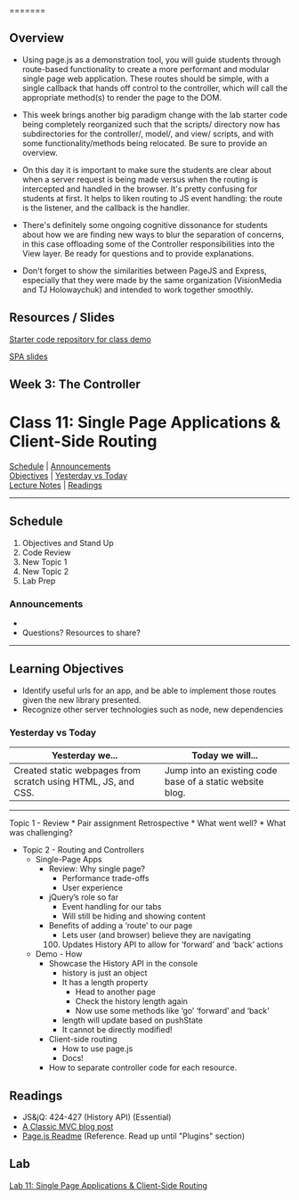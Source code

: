=======
## Overview
<!-- Provide a general overview of the daily concepts and processes that will be covered in lectures and labs -->

- Using page.js as a demonstration tool, you will guide students through route-based functionality to create a more performant and modular single page web application.  These routes should be simple, with a single callback that hands off control to the controller, which will call the appropriate method(s) to render the page to the DOM.

- This week brings another big paradigm change with the lab starter code being completely reorganized such that the scripts/ directory now has subdirectories for the controller/, model/, and view/ scripts, and with some functionality/methods being relocated. Be sure to provide an overview.

- On this day it is important to make sure the students are clear about when a server request is being made versus when the routing is intercepted and handled in the browser. It's pretty confusing for students at first. It helps to liken routing to JS event handling: the route is the listener, and the callback is the handler.

- There's definitely some ongoing cognitive dissonance for students about how we are finding new ways to blur the separation of concerns, in this case offloading some of the Controller responsibilities into the View layer. Be ready for questions and to provide explanations.

- Don't forget to show the similarities between PageJS and Express, especially that they were made by the same organization (VisionMedia and TJ Holowaychuk) and intended to work together smoothly.

## Resources / Slides
<!-- Provide any links to external slides or other resources that will support the delivery of content. These can also be student-facing docs! -->

[Starter code repository for class demo](https://github.com/codefellows/301-11-page-js-demo)

[SPA slides](https://www.icloud.com/keynote/000pe4si8HifQY3qxBLLIrysw#Code_301_-_Class_11)

## **Week 3: The Controller**
# Class 11: Single Page Applications & Client-Side Routing

[Schedule](#schedule) | [Announcements](#announcements) </br>
[Objectives](#learning-objectives) | [Yesterday vs Today](#yesterday-vs-today) </br>
[Lecture Notes](#notes) | [Readings](#readings)

<hr></hr>

## Schedule
1. Objectives and Stand Up
1. Code Review
1. New Topic 1
1. New Topic 2
1. Lab Prep

### Announcements
* 
* Questions? Resources to share?

<hr></hr>

## Learning Objectives
* Identify useful urls for an app, and be able to implement those routes given the new library presented.
* Recognize other server technologies such as node, new dependencies

### Yesterday vs Today
| Yesterday we... | Today we will... |
| --------------- | ---------------- |
| Created static webpages from scratch using HTML, JS, and CSS. | Jump into an existing code base of a static website blog. |

<hr></hr>

Topic 1 - Review
    * Pair assignment Retrospective
        * What went well?
        * What was challenging?
* Topic 2 - Routing and Controllers
    * Single-Page Apps
        * Review: Why single page?
            * Performance trade-offs
            * User experience
        * jQuery’s role so far
            * Event handling for our tabs
            * Will still be hiding and showing content
        * Benefits of adding a ‘route’ to our page
            * Lets user (and browser) believe they are navigating
            100. Updates History API to allow for ‘forward’ and ‘back’ actions
    * Demo - How
        * Showcase the History API in the console
            * history is just an object
            * It has a length property
                * Head to another page
                * Check the history length again
                * Now use some methods like ‘go’ ‘forward’ and ‘back’
            * length will update based on pushState
            * It cannot be directly modified!
        * Client-side routing
            * How to use page.js
            * Docs!
        * How to separate controller code for each resource.



## Readings
* JS&jQ: 424-427 (History API) (Essential)
* [A Classic MVC blog post](http://blog.codinghorror.com/understanding-model-view-controller/)
* [Page.js Readme](https://github.com/visionmedia/page.js) (Reference. Read up until "Plugins" section)

## Lab
[Lab 11: Single Page Applications & Client-Side Routing]()
